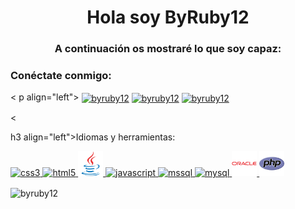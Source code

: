 <h1 align="center">Hola soy ByRuby12</h1>
<h3 align="center">A continuación os mostraré lo que soy capaz:</h3>

<h3 align="left">Conéctate conmigo:</h3>
< p align="left">
<a href="https://twitter.com/byruby12" target="blank"><img align="center" src="https://raw.githubusercontent.com/rahuldkjain/ github-profile-readme-generator/master/src/images/icons/Social/twitter.svg" alt="byruby12" height="30" width="40" /></a>
<a href="https://instagram.com/byruby12" target="blank"><img align="center" src="https://raw.githubusercontent.com/rahuldkjain/github-profile-readme-generator /master/src/images/icons/Social/instagram.svg" alt="byruby12" height="30" width="40" /></a>
<a href="https://www.youtube.com /c/byruby12" target="blank"><img align="center" src="https://raw.githubusercontent.com/rahuldkjain/github-profile-readme-generator/master/src/images/icons/Social /youtube.svg" alt="byruby12" height="30" width="40" /></a> </p>
<

h3 align="left">Idiomas y herramientas:</h3>
<p align="left"> <a href="https://www.w3schools.com/css/" target="_blank" rel="noreferrer"> <img src="https://raw.githubusercontent. com/devicons/devicon/master/icons/css3/css3-original-wordmark.svg" alt="css3" width="40" height="40"/> </a> <a href="https:// www.w3.org/html/" target="_blank" rel="noreferrer"> <img src="https://raw.githubusercontent.com/devicons/devicon/master/icons/html5/html5-original-wordmark .svg" alt="html5" ancho="40" altura="40"/> </a> <a href="https://www.java.com" target="_blank" rel="noreferrer"> <img src="https://raw.githubusercontent.com/devicons/devicon/master/icons/java/java-original.svg" alt="java" width="40" height="40"/> </a > <a href="https://developer.mozilla.org/en-US/docs/Web/JavaScript" target="_blank" rel="noreferrer"> <img src="https://raw.githubusercontent. com/devicons/devicon/master/icons/javascript/javascript-original.svg" alt="javascript" width="40" height="40"/> </a> <a href="https://www. microsoft.com/en-us/sql-server" target="_blank" rel="noreferrer"> <img src="https://www.svgrepo.com/show/303229/microsoft-sql-server-logo. svg" alt="mssql" ancho="40"height="40"/> </a> <a href="https://www.mysql.com/" target="_blank" rel="noreferrer"> <img src="https://raw.githubusercontent .com/devicons/devicon/master/icons/mysql/mysql-original-wordmark.svg" alt="mysql" width="40" height="40"/> </a> <a href="https:/ /www.oracle.com/" target="_blank" rel="noreferrer"> <img src="https://raw.githubusercontent.com/devicons/devicon/master/icons/oracle/oracle-original.svg" alt="oracle" width="40" height="40"/> </a> <a href="https://www.php.net" target="_blank" rel="noreferrer"> <img src="https://raw.githubusercontent.com/devicons/devicon/master/icons/php/php-original.svg" alt="php" width="40" height="40"/> </a > </p>

<p> <img align="center" src="https://github-readme-stats.vercel.app/api?username=byruby12&show_icons=true&locale=en" alt="byruby12" /></p>
